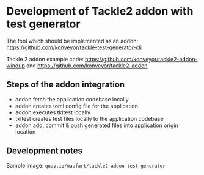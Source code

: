 # Development of Tackle2 addon with test generator

The tool which should be implemented as an addon: https://github.com/konveyor/tackle-test-generator-cli

Tackle 2 addon example code: https://github.com/konveyor/tackle2-addon-windup and https://github.com/konveyor/tackle2-addon

## Steps of the addon integration

- addon fetch the application codebase locally
- addon creates toml config file for the application
- addon executes tkltest locally
- tkltest creates test files locally to the application codebase
- addon add, commit & push generated files into application origin location

## Development notes

Sample image: ```quay.io/maufart/tackle2-addon-test-generator```
